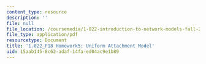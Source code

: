 ```yaml
---
content_type: resource
description: ''
file: null
file_location: /coursemedia/1-022-introduction-to-network-models-fall-2018/15aab1458c62adaf14faed04ac9e1b89_MIT1_022F18_Homework5.pdf
file_type: application/pdf
resourcetype: Document
title: '1.022_F18 Homework5: Uniform Attachment Model'
uid: 15aab145-8c62-adaf-14fa-ed04ac9e1b89
---
```

